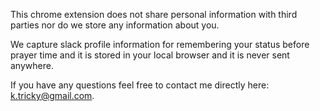 This chrome extension does not share personal information with third parties nor do we 
store any information about you.

We capture slack profile information for remembering your status before prayer time and it
is stored in your local browser and it is never sent anywhere.

If you have any questions feel free to contact me directly here: k.tricky@gmail.com.